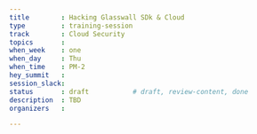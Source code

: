 ```yaml
---
title        : Hacking Glasswall SDk & Cloud
type         : training-session
track        : Cloud Security
topics       : 
when_week    : one
when_day     : Thu
when_time    : PM-2
hey_summit   :
session_slack:
status       : draft           # draft, review-content, done
description  : TBD
organizers   : 

---
```


<!--(add intro)

## WHY

(...)

## What

(...)

## Outcomes

(...)

## References

(...)


## Previous-->